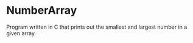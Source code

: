 # NumberArray
Program written in C that prints out the smallest and largest number in a given array.
